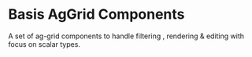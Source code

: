 # Basis AgGrid Components

A set of ag-grid components to handle filtering , rendering & editing with focus on scalar types.

